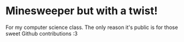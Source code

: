 # Minesweeper but with a twist!
For my computer science class. The only reason it's public is for those sweet Github contributions :3